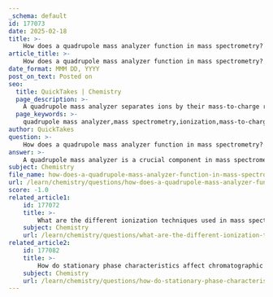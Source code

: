 ```yaml
---
_schema: default
id: 177073
date: 2025-02-18
title: >-
    How does a quadrupole mass analyzer function in mass spectrometry?
article_title: >-
    How does a quadrupole mass analyzer function in mass spectrometry?
date_format: MMM DD, YYYY
post_on_text: Posted on
seo:
  title: QuickTakes | Chemistry
  page_description: >-
    A quadrupole mass analyzer separates ions by their mass-to-charge ratio in mass spectrometry, utilizing specific voltages to filter ions based on stability, enabling detection and analysis of sample components.
  page_keywords: >-
    quadrupole mass analyzer,mass spectrometry,ionization,mass-to-charge ratio,DC voltage,RF voltage,ions detection,stability of ions,mass spectrum,environmental monitoring,pharmaceutical analysis
author: QuickTakes
question: >-
    How does a quadrupole mass analyzer function in mass spectrometry?
answer: >-
    A quadrupole mass analyzer is a crucial component in mass spectrometry, functioning to separate ions based on their mass-to-charge ratio (m/z). It consists of four parallel rods arranged in a square configuration. The operation of the quadrupole mass analyzer can be described in the following steps:\n\n1. **Ionization**: Sample molecules are ionized, typically using techniques such as electron ionization. This process generates charged particles (ions) from the sample.\n\n2. **Application of Voltages**: The quadrupole consists of two pairs of rods. By applying a combination of direct current (DC) and radio frequency (RF) voltages to these rods, the quadrupole creates an oscillating electric field. This field influences the stability of ions as they travel through the analyzer.\n\n3. **Stability of Ions**: Ions with specific mass-to-charge ratios will experience stable trajectories and can pass through the quadrupole without colliding with the rods. Conversely, ions that do not match the stability criteria will be ejected from the path and not detected. The voltages can be adjusted to selectively allow ions of certain m/z values to pass through while filtering out others.\n\n4. **Detection**: The ions that successfully pass through the quadrupole are then detected, typically by a detector such as an electron multiplier or a Faraday cup. The resulting signal is proportional to the number of ions detected, allowing for quantification and identification of the sample components.\n\n5. **Data Analysis**: The output from the detector is processed to generate a mass spectrum, which displays the abundance of detected ions as a function of their mass-to-charge ratio. This spectrum provides valuable information about the molecular composition of the sample.\n\nQuadrupole mass analyzers are widely used in various applications, including environmental monitoring and pharmaceutical analysis, due to their ability to provide high-resolution mass analysis and rapid scanning capabilities. Their versatility and efficiency make them a popular choice in modern mass spectrometry setups.
subject: Chemistry
file_name: how-does-a-quadrupole-mass-analyzer-function-in-mass-spectrometry.md
url: /learn/chemistry/questions/how-does-a-quadrupole-mass-analyzer-function-in-mass-spectrometry
score: -1.0
related_article1:
    id: 177072
    title: >-
        What are the different ionization techniques used in mass spectrometry?
    subject: Chemistry
    url: /learn/chemistry/questions/what-are-the-different-ionization-techniques-used-in-mass-spectrometry
related_article2:
    id: 177082
    title: >-
        How do stationary phase characteristics affect chromatographic separation?
    subject: Chemistry
    url: /learn/chemistry/questions/how-do-stationary-phase-characteristics-affect-chromatographic-separation
---
```


&nbsp;